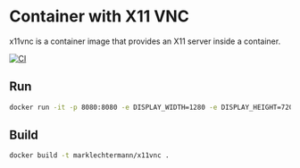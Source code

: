 # Container with X11 VNC

x11vnc is a container image that provides an X11 server inside a container.

[![CI](https://github.com/marklechtermann/container-x11vnc/actions/workflows/ci.yaml/badge.svg)](https://github.com/marklechtermann/container-x11vnc/actions/workflows/ci.yaml)

## Run 
```bash
docker run -it -p 8080:8080 -e DISPLAY_WIDTH=1280 -e DISPLAY_HEIGHT=720 marklechtermann/x11vnc
```

## Build 

```bash
docker build -t marklechtermann/x11vnc .
```
